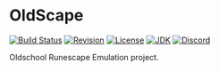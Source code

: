 # OldScape

[![Build Status](https://github.com/guthix/oldscape/workflows/Build/badge.svg)](https://github.com/guthix/Oldscape/actions?workflow=Build)
[![Revision](https://img.shields.io/badge/revision-189-blueviolet)](https://oldschool.runescape.wiki/w/Update:Chambers_of_Xeric_Improvements)
[![License](https://img.shields.io/github/license/guthix/OldScape)](https://github.com/guthix/OldScape/blob/master/LICENSE)
[![JDK](https://img.shields.io/badge/JDK-11%2B-blue)](https://openjdk.java.net/projects/jdk/11/)
[![Discord](https://img.shields.io/discord/538667877180637184?color=%237289da&logo=discord)](https://discord.gg/AFyGxNp)

Oldschool Runescape Emulation project.